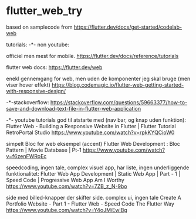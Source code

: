 # flutter_web_try
 based on samplecode from https://flutter.dev/docs/get-started/codelab-web

tutorials:
-*- non youtube:

officiel men mest for mobile.
https://flutter.dev/docs/reference/tutorials

flutter web docs:
https://flutter.dev/web

enekl gennemgang for web, men uden de komponenter jeg skal bruge (men viser hover effekt)
https://blog.codemagic.io/flutter-web-getting-started-with-responsive-design/


-*-stackoverflow:
https://stackoverflow.com/questions/59663377/how-to-save-and-download-text-file-in-flutter-web-application



-*- youtube tutorials
god til atstarte med (nav bar, og knap uden funktion):
Flutter Web - Building a Responsive Website in Flutter | Flutter Tutorial
RetroPortal Studio
https://www.youtube.com/watch?v=rpkKYQCioW0

simpelt Bloc for web eksempel (accent)
Flutter Web Development : Bloc Pattern | Movie Database | Pt-1
https://www.youtube.com/watch?v=f6zenFWRoEc

speedcoding, ingen tale, complex visuel app, har liste, ingen underliggende funktionalitet:
Flutter Web App Development | Static Web App | Part - 1 | Speed Code | Progressive Web App
 Am I Worthy
https://www.youtube.com/watch?v=7ZB_z_N-9bo

side med billed-knapper der skifter side. complex ui, ingen tale
Create A Portfolio Website - Part 1 - Flutter Web - Speed Code
 The Flutter Way
https://www.youtube.com/watch?v=Y4oJMiEwlBg




